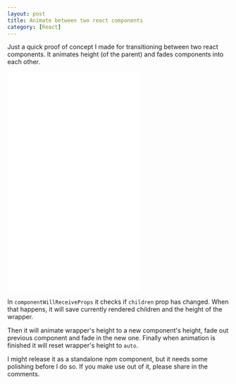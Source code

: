 ```yaml
---
layout: post
title: Animate between two react components
category: [React]
---
```


Just a quick proof of concept I made for transitioning between two react components.
It animates height (of the parent) and fades components into each other.

<iframe
height='500px'
scrolling='no'
src='//codepen.io/stanko/embed/preview/eGwNZd/?height=500&theme-id=light&default-tab=result' frameborder='no'
allowtransparency='true'
allowfullscreen='true'>
See the Pen <a href='http://codepen.io/stanko/pen/eGwNZd/'>React transition between two components</a> by Stanko (<a href='http://codepen.io/stanko'>@stanko</a>) on <a href='http://codepen.io'>CodePen</a>.
</iframe>

In `componentWillReceiveProps` it checks if `children` prop has changed.
When that happens, it will save currently rendered children and the height of the wrapper.

Then it will animate wrapper's height to a new component's height,
fade out previous component and fade in the new one.
Finally when animation is finished it will reset wrapper's height to `auto`.

I might release it as a standalone npm component, but it needs some polishing before I do so.
If you make use out of it, please share in the comments.
